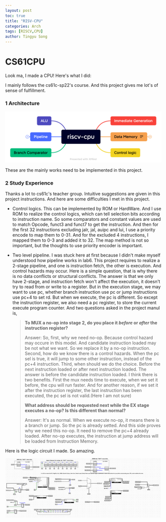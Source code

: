 ```yaml
---
layout: post
toc: true
title: "RISV-CPU"
categories: Arch
tags: [RISCV,CPU]
author: Tingyu Song 
---
```


# CS61CPU

Look ma, I made a CPU! Here's what I did:

I mainly follows the cs61c-sp22's course. And this project gives me lot's of sense of fulfillment.

### 1 Architecture

![](/assets/cs61c/cpu/riscv-cpu.png)

These are the mainly works need to be implemented in this project.

### 2 Study Experience

Thanks a lot to cs61c's teacher group.  Intuitive suggestions are given in this project instructions. And here are some difficulties I met in this project.

* Control logics. This can be implemented by ROM or HardWare. And I use ROM to realize the control logics, which can tell selection bits according to instruction name. So some comparators and constant values are used to match Opcode, funct3 and funct7 to get the instruction. And then for the first 32 instructions excluding jalr, jal, auipc and lui, I use a priority encode to map them to 0-31. And for the excluded 4 instructions, I mapped them to 0-3 and added it to 32. The map method is not so important, but the thoughts to use priority encoder is important.

* Two level pipeline. I was stuck here at first because I didn't make myself understood how pipeline works in lab6. This project requires to realize a 2-stage pipeline, and one is instruction fetch, the other is execution. And control hazards may occur. Here is a simple question, that is why there is no data conflicts or structural conflicts. The answer is that we only have 2-stage, and instruction fetch won't affect the execution, it doesn't try to read from or write to a register. But in the execution stage, we may want to use pc, whether branch instruction use pc or jump instructions use pc+4 to set rd. But when we execute, the pc is different. So except the instruction register, we also need a pc register, to store the current execute program counter. And two questions asked in the project manul is,

  > **To MUX a no-op into stage 2, do you place it *before* or *after* the instruction register?**
  >
  > Answer: So, first, why we need no-op. Because control hazard may occure in this model. And candidate instruction loaded may be not what we want. So we replace it by a no-op instruction. Second, how do we know there is a control hazards. When the pc sel is true, it will jump to some other instruction, instead of the pc+4 instruction. Third, when should we do the choice. Before the next instruction loaded or after next instruction loaded. The answer is before the candidate instruction loaded. I think there is two benefits. First the mux needs time to execute, when we set it before, the cpu will run faster. And for another reason, if we set it after the instruction register, the last instruction has been executed, the pc sel is not valid.(Here I am not sure)
  >
  > **What address should be requested next while the EX stage executes a no-op? Is this different than normal?**
  >
  > Answer: It's as normal. When we execute no-op, it means there is a branch or jump. So the pc is already setted. And this side proves why we need this no-op. It need to remove the pc+4 already loaded. After no-op executes, the instruction at jump address will be loaded from Instruction Memory.

Here is the logic circuit I made. So amazing.

![](/assets/cs61c/cpu/logicgates.png)

